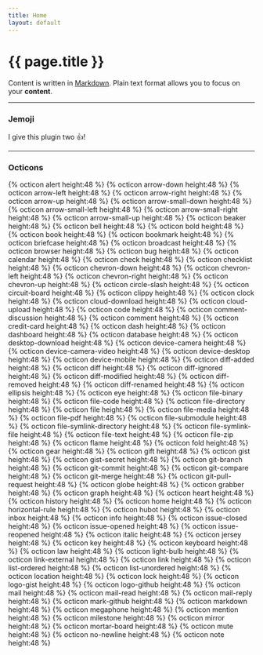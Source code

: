 ```yaml
---
title: Home
layout: default
---
```


# {{ page.title }}

Content is written in [Markdown](https://learnxinyminutes.com/docs/markdown/). Plain text format allows you to focus on your **content**.

-----

### Jemoji
I give this plugin two :+1:!

-----

### Octicons
{% octicon alert 									height:48 %}
{% octicon arrow-down 						height:48 %}
{% octicon arrow-left 						height:48 %}
{% octicon arrow-right 						height:48 %}
{% octicon arrow-up 							height:48 %}
{% octicon arrow-small-down 			height:48 %}
{% octicon arrow-small-left 			height:48 %}
{% octicon arrow-small-right 			height:48 %}
{% octicon arrow-small-up 				height:48 %}
{% octicon beaker 								height:48 %}
{% octicon bell 									height:48 %}
{% octicon bold 									height:48 %}
{% octicon book 									height:48 %}
{% octicon bookmark 							height:48 %}
{% octicon briefcase 							height:48 %}
{% octicon broadcast 							height:48 %}
{% octicon browser 								height:48 %}
{% octicon bug 										height:48 %}
{% octicon calendar 							height:48 %}
{% octicon check 									height:48 %}
{% octicon checklist 							height:48 %}
{% octicon chevron-down 					height:48 %}
{% octicon chevron-left 					height:48 %}
{% octicon chevron-right 					height:48 %}
{% octicon chevron-up 						height:48 %}
{% octicon circle-slash 					height:48 %}
{% octicon circuit-board 					height:48 %}
{% octicon clippy 								height:48 %}
{% octicon clock 									height:48 %}
{% octicon cloud-download 				height:48 %}
{% octicon cloud-upload 					height:48 %}
{% octicon code 									height:48 %}
{% octicon comment-discussion 		height:48 %}
{% octicon comment 								height:48 %}
{% octicon credit-card 						height:48 %}
{% octicon dash 									height:48 %}
{% octicon dashboard 							height:48 %}
{% octicon database 							height:48 %}
{% octicon desktop-download 			height:48 %}
{% octicon device-camera 					height:48 %}
{% octicon device-camera-video 		height:48 %}
{% octicon device-desktop 				height:48 %}
{% octicon device-mobile 					height:48 %}
{% octicon diff-added 						height:48 %}
{% octicon diff 									height:48 %}
{% octicon diff-ignored 					height:48 %}
{% octicon diff-modified 					height:48 %}
{% octicon diff-removed 					height:48 %}
{% octicon diff-renamed 					height:48 %}
{% octicon ellipsis 							height:48 %}
{% octicon eye 										height:48 %}
{% octicon file-binary 						height:48 %}
{% octicon file-code 							height:48 %}
{% octicon file-directory 				height:48 %}
{% octicon file 									height:48 %}
{% octicon file-media 						height:48 %}
{% octicon file-pdf 							height:48 %}
{% octicon file-submodule 				height:48 %}
{% octicon file-symlink-directory height:48 %}
{% octicon file-symlink-file 			height:48 %}
{% octicon file-text 							height:48 %}
{% octicon file-zip 							height:48 %}
{% octicon flame 									height:48 %}
{% octicon fold 									height:48 %}
{% octicon gear 									height:48 %}
{% octicon gift 									height:48 %}
{% octicon gist 									height:48 %}
{% octicon gist-secret 						height:48 %}
{% octicon git-branch 						height:48 %}
{% octicon git-commit 						height:48 %}
{% octicon git-compare 						height:48 %}
{% octicon git-merge 							height:48 %}
{% octicon git-pull-request 			height:48 %}
{% octicon globe 									height:48 %}
{% octicon grabber 								height:48 %}
{% octicon graph 									height:48 %}
{% octicon heart 									height:48 %}
{% octicon history 								height:48 %}
{% octicon home 									height:48 %}
{% octicon horizontal-rule 				height:48 %}
{% octicon hubot 									height:48 %}
{% octicon inbox 									height:48 %}
{% octicon info 									height:48 %}
{% octicon issue-closed 					height:48 %}
{% octicon issue-opened 					height:48 %}
{% octicon issue-reopened 				height:48 %}
{% octicon italic 								height:48 %}
{% octicon jersey 								height:48 %}
{% octicon key 										height:48 %}
{% octicon keyboard 							height:48 %}
{% octicon law 										height:48 %}
{% octicon light-bulb 						height:48 %}
{% octicon link-external 					height:48 %}
{% octicon link 									height:48 %}
{% octicon list-ordered 					height:48 %}
{% octicon list-unordered 				height:48 %}
{% octicon location 							height:48 %}
{% octicon lock 									height:48 %}
{% octicon logo-gist 							height:48 %}
{% octicon logo-github 						height:48 %}
{% octicon mail 									height:48 %}
{% octicon mail-read 							height:48 %}
{% octicon mail-reply 						height:48 %}
{% octicon mark-github 						height:48 %}
{% octicon markdown 							height:48 %}
{% octicon megaphone 							height:48 %}
{% octicon mention 								height:48 %}
{% octicon milestone 							height:48 %}
{% octicon mirror 								height:48 %}
{% octicon mortar-board 					height:48 %}
{% octicon mute 									height:48 %}
{% octicon no-newline 						height:48 %}
{% octicon note 									height:48 %}

